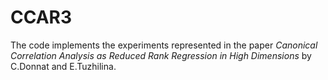 # CCAR3

The code implements the experiments represented in the paper *Canonical Correlation Analysis as Reduced Rank Regression in High Dimensions* by C.Donnat and E.Tuzhilina.

